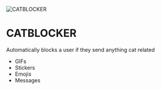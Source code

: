 ![CATBLOCKER](https://github.com/user-attachments/assets/e8544139-07fb-40f9-b399-6809cb3a3d37)
# CATBLOCKER
Automatically blocks a user if they send anything cat related
- GIFs
- Stickers
- Emojis
- Messages
